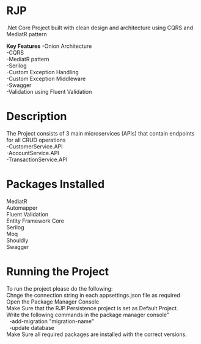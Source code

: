 # RJP

.Net Core Project built with clean design and architecture using CQRS and MediatR pattern

<strong>Key Features</strong>
-Onion Architecture<br />
-CQRS<br />
-MediatR pattern<br />
-Serilog<br />
-Custom Exception Handling<br />
-Custom Exception Middleware<br />
-Swagger<br />
-Validation using Fluent Validation<br />

# Description
The Project consists of 3 main microservices (APIs) that contain endpoints for all CRUD operations<br />
-CustomerService.API<br />
-AccountService.API<br />
-TransactionService.API<br />


# Packages Installed
MediatR<br />
Automapper<br />
Fluent Validation<br />
Entity Framework Core<br />
Serilog<br />
Moq<br />
Shouldly<br />
Swagger<br />

# Running the Project
To run the project please do the following: <br />
  Chnge the connection string in each appsettings.json file as required<br />
  Open the Package Manager Console<br />
  Make Sure that the RJP.Persistence project is set as Default Project.<br />
  Write the following commands in the package manager console"<br />
&nbsp;&nbsp;-add-migration "migration-name"<br />
&nbsp;&nbsp;-update database<br />
  Make Sure all required packages are installed with the correct versions.<br />
